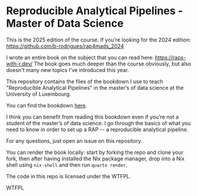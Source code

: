 # Reproducible Analytical Pipelines - Master of Data Science

This is the 2025 edition of the course. If you’re looking for the 2024 edition:
https://github.com/b-rodrigues/rap4mads_2024

I wrote an entire book on the subject that you can read here:
https://raps-with-r.dev/ The book goes much deeper than the course obviously,
but also doesn't many new topics I've introduced this year.

This repository contains the files of the bookdown I use to teach "Reproducible
Analytical Pipelines" in the master’s of data science at the University of
Luxembourg.

You can find the bookdown [here](https://b-rodrigues.github.io/rap4mads_2025/).

I think you can benefit from reading this bookdown even if you’re not a student
of the master’s of data science. I go through the basics of what you need to
know in order to set up a RAP -- a reproducible analytical pipeline.

For any questions, just open an issue on this repository.

You can render the book locally: start by forking the repo and clone your fork,
then after having installed the Nix package manager, drop into a Nix shell using
`nix-shell` and then run `quarto render`.

The code in this repo is licensed under the WTFPL.

<a href="http://www.wtfpl.net/"><img
       src="http://www.wtfpl.net/wp-content/uploads/2012/12/wtfpl-badge-4.png"
       width="80" height="15" alt="WTFPL" /></a>
